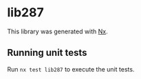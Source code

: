 # lib287

This library was generated with [Nx](https://nx.dev).

## Running unit tests

Run `nx test lib287` to execute the unit tests.
